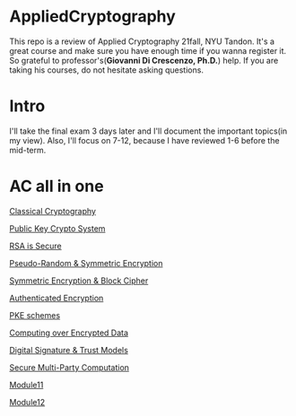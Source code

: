 # AppliedCryptography
This repo is a review of Applied Cryptography 21fall, NYU Tandon. It's a great course and make sure you have enough time if you wanna register it.
So grateful to professor's(**Giovanni Di Crescenzo, Ph.D.**) help. If you are taking his courses, do not hesitate asking questions.

# Intro
I'll take the final exam 3 days later and I'll document the important topics(in my view). Also, I'll focus on 7-12, because I have reviewed 1-6 before the mid-term.

# AC all in one
 
[Classical Cryptography](./Module1.md)
 
[Public Key Crypto System](./Module2.md)

[RSA is Secure](./Module3.md)

[Pseudo-Random & Symmetric Encryption](./Module4.md)

[Symmetric Encryption & Block Cipher](./Module5.md)

[Authenticated Encryption](./Module6.md)

[PKE schemes](./Module7.md)

[Computing over Encrypted Data](./Module8.md)

[Digital Signature & Trust Models](./Module9.md)

[Secure Multi-Party Computation](./Module10.md)

[Module11](./Module11.md)

[Module12](./Module12.md)